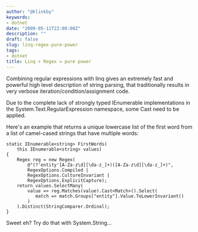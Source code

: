 ```yaml
---
author: "@klinkby"
keywords:
- dotnet
date: "2009-05-11T22:00:00Z"
description: ""
draft: false
slug: linq-regex-pure-power
tags:
- dotnet
title: Linq + Regex = pure power
---
```



Combining regular expressions with linq gives an extremely fast and powerful high level description of string parsing, that traditionally results in very verbose iteration/condition/assignment code.

Due to the complete lack of strongly typed IEnumerable<T> implementations in the System.Text.RegularExpression namespace, some Cast<T> need to be applied.

Here's an example that returns a unique lowercase list of the first word from a list of camel-cased strings that have multiple words:

<pre class="csharpcode"><code><span class="kwrd">static</span> IEnumerable&lt;<span class="kwrd">string</span>&gt; FirstWords(
    <span class="kwrd">this</span> IEnumerable&lt;<span class="kwrd">string</span>&gt; values)
{
    Regex reg = <span class="kwrd">new</span> Regex(
        <span class="str">@"(?'entity'[A-Za-z\d][\da-z_]+)([A-Za-z\d][\da-z_]+)"</span>,
        RegexOptions.Compiled | 
        RegexOptions.CultureInvariant | 
        RegexOptions.ExplicitCapture);
    <span class="kwrd">return</span> values.SelectMany(
        <span class="kwrd">value</span> =&gt; reg.Matches(<span class="kwrd">value</span>).Cast&lt;Match&gt;().Select(
           match =&gt; match.Groups[<span class="str">"entity"</span>].Value.ToLowerInvariant()
        )
    ).Distinct(StringComparer.Ordinal);
}</code></pre>
Sweet eh? Try do that with System.String...

